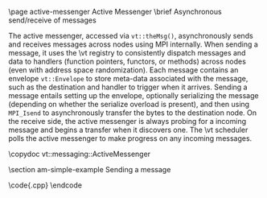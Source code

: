 
\page active-messenger Active Messenger
\brief Asynchronous send/receive of messages

The active messenger, accessed via `vt::theMsg()`, asynchronously sends and
receives messages across nodes using MPI internally. When sending a message, it
uses the \vt registry to consistently dispatch messages and data to handlers
(function pointers, functors, or methods) across nodes (even with address space
randomization). Each message contains an envelope `vt::Envelope` to store
meta-data associated with the message, such as the destination and handler to
trigger when it arrives. Sending a message entails setting up the envelope,
optionally serializing the message (depending on whether the serialize overload is
present), and then using `MPI_Isend` to asynchronously transfer the bytes to the
destination node. On the receive side, the active messenger is always probing for a
incoming message and begins a transfer when it discovers one. The \vt scheduler
polls the active messenger to make progress on any incoming messages.

\copydoc vt::messaging::ActiveMessenger

\section am-simple-example Sending a message

\code{.cpp}
\endcode